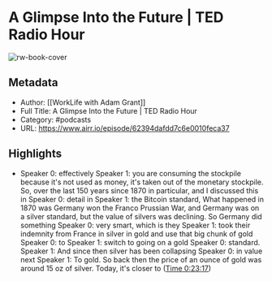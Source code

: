 # A Glimpse Into the Future | TED Radio Hour

![rw-book-cover](https://f.prxu.org/131/images/54c91b01-be7b-4ba8-b0c8-0fb8fd0516e6/TED_WLS2_Logo_3000x3000.png)

## Metadata
- Author: [[WorkLife with Adam Grant]]
- Full Title: A Glimpse Into the Future | TED Radio Hour
- Category: #podcasts
- URL: https://www.airr.io/episode/62394dafdd7c6e0010feca37

## Highlights
- Speaker 0: effectively 
  Speaker 1: you are consuming the stockpile because it's not used as money, it's taken out of the monetary stockpile. So, over the last 150 years since 1870 in particular, and I discussed this in 
  Speaker 0: detail in 
  Speaker 1: the Bitcoin standard, What happened in 1870 was Germany won the Franco Prussian War, and Germany was on a silver standard, but the value of silvers was declining. So Germany did something 
  Speaker 0: very smart, which is they 
  Speaker 1: took their indemnity from France in silver in gold and use that big chunk of gold 
  Speaker 0: to 
  Speaker 1: switch to going on a gold 
  Speaker 0: standard. 
  Speaker 1: And since then silver has been collapsing 
  Speaker 0: in value next 
  Speaker 1: To gold. So back then the price of an ounce of gold was around 15 oz of silver. Today, it's closer to ([Time 0:23:17](https://www.airr.io/quote/628278583782e70d24116eec))
